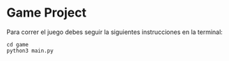 # Game Project

Para correr el juego debes seguir la siguientes instrucciones en la terminal:
```
cd game
python3 main.py
```
